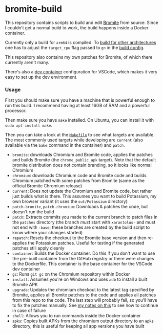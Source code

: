 # bromite-build
This repository contains scripts to build and edit [Bromite](https://github.com/bromite/bromite) from source. Since I couldn't get a normal build to work, the build happens inside a Docker container.

Currently only a build for `arm64` is compiled. To [build for other architectures](https://chromium.googlesource.com/chromium/src/+/master/docs/android_build_instructions.md#figuring-out-target_cpu) one has to adjust the `target_cpu` flag passed to `gn` in the [build config](patches/potassium.gn_args).

This repository also contains my own patches for Bromite, of which there currently aren't many.

There's also a [dev container](https://code.visualstudio.com/docs/devcontainers/containers) configuration for VSCode, which makes it very easy to set up the dev environment.

### Usage
First you should make sure you have a machine that is powerful enough to run this build. I recommend having at least 16GB of RAM and a powerful processor.

Then make sure you have `make` installed. On Ubuntu, you can install it with `sudo apt install make`.

Then you can take a look at the [`Makefile`](Makefile) to see what targets are available. The most commonly used targets while developing are `current` (also available via the `bake` command in the container) and `patch`.
* `bromite`: downloads Chromium and Bromite code, applies the patches and builds Bromite (the `chrome_public_apk` target). Note that the default bromite distribution does not contain branding, so it looks like normal Chromium
* `chromium`: downloads Chromium code and Bromite code and builds Chromium patched with some patches from Bromite (same as the official Bromite Chromium release)
* `current`: Does *not* update the Chromium and Bromite code, but rather just builds what is there. This assumes you want to build Potassium, my own browser variant (it uses the `out/Potassium` directory)
* `patch-bromite`, `patch-chromium`: Downloads & patches the code, but doesn't run the build
* `patch`: Extracts commits you made to the current branch to patch files in the `patches` directory (the branch *must* start with `xarantolus-` and must not end with `-base`; these branches are created by the build script to know where your changes started)
* `repatch`: Resets the checkout to the Bromite base version and then re-applies the Potassium patches. Useful for testing if the generated patches still apply cleanly
* `container`: Builds the Docker container. Do this if you don't want to use the pre-built container from the GitHub registry or there were changes to the Dockerfile. This container is the base container for the VSCode dev container
* `gc`: Runs `git gc` on the Chromium repository within Docker
* `install`: Assumes you're on Windows and uses `adb` to install a built Bromite APK
* `upgrade`: Updates the chromium checkout to the latest tag specified by Bromite, applies all Bromite patches to the code and applies all patches from this repo to the code. The last step will probably fail, so you'll have to fix the patches manually. See [my notes on this](docs/How-to-upgrade-to-latest-Bromite-version.md) to see how to continue in case of failure
* `shell`: Allows you to run commands inside the Docker container
* `apks`: Copies built APKs from the chromium output directory to an `apks` directory, this is useful for keeping all app versions you have built

